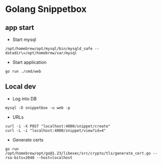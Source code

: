 # Golang Snippetbox

## app start

- Start mysql
```shell
/opt/homebrew/opt/mysql/bin/mysqld_safe --datadir\=/opt/homebrew/var/mysql
```

- Start application
```shell
go run ./cmd/web
```

## Local dev

- Log into DB
```shell
mysql -D snippetbox -u web -p
```

- URLs
```shell
curl -i -X POST "localhost:4000/snippet/create"
curl -L -i "localhost:4000/snippet/view?id=4"
```

- Generate certs
```shell
go run /opt/homebrew/opt/go@1.23/libexec/src/crypto/tls/generate_cert.go --rsa-bits=2048 --host=localhost 
```